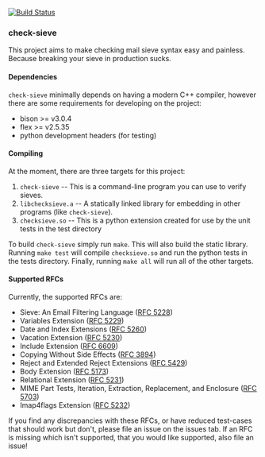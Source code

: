[![Build Status](https://travis-ci.org/dburkart/check-sieve.svg?branch=master)](https://travis-ci.org/dburkart/check-sieve)

### check-sieve

This project aims to make checking mail sieve syntax easy and painless. Because breaking your sieve in production sucks.

#### Dependencies

`check-sieve` minimally depends on having a modern C++ compiler, however there are some requirements
for developing on the project:

* bison >= v3.0.4
* flex >= v2.5.35
* python development headers (for testing)

#### Compiling

At the moment, there are three targets for this project:

1. `check-sieve` -- This is a command-line program you can use to verify sieves.
2. `libchecksieve.a` -- A statically linked library for embedding in other programs (like `check-sieve`).
3. `checksieve.so` -- This is a python extension created for use by the unit tests in the test directory

To build `check-sieve` simply run `make`. This will also build the static library.
Running `make test` will compile `checksieve.so` and run the python tests in the tests directory.
Finally, running `make all` will run all of the other targets.

#### Supported RFCs

Currently, the supported RFCs are:

* Sieve: An Email Filtering Language ([RFC 5228](https://tools.ietf.org/html/rfc5228))
* Variables Extension ([RFC 5229](https://tools.ietf.org/html/rfc5229))
* Date and Index Extensions ([RFC 5260](https://tools.ietf.org/html/rfc5260))
* Vacation Extension ([RFC 5230](https://tools.ietf.org/html/rfc5230))
* Include Extension ([RFC 6609](https://tools.ietf.org/html/rfc6609))
* Copying Without Side Effects ([RFC 3894](https://tools.ietf.org/html/rfc3894))
* Reject and Extended Reject Extensions ([RFC 5429](https://tools.ietf.org/html/rfc5429))
* Body Extension ([RFC 5173](https://tools.ietf.org/html/rfc5173))
* Relational Extension ([RFC 5231](https://tools.ietf.org/html/rfc5231))
* MIME Part Tests, Iteration, Extraction, Replacement, and Enclosure ([RFC 5703](https://tools.ietf.org/html/rfc5703))
* Imap4flags Extension ([RFC 5232](https://tools.ietf.org/html/rfc5232))

If you find any discrepancies with these RFCs, or have reduced test-cases that should work but don't, please file an
issue on the issues tab. If an RFC is missing which isn't supported, that you would like supported, also file an issue!
